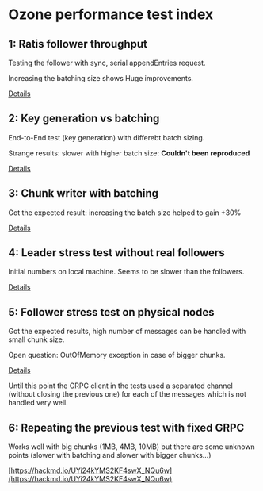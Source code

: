 # Ozone performance test index

## 1: Ratis follower throughput

Testing the follower with sync, serial appendEntries request.

Increasing the batching size shows Huge improvements.

[Details](https://hackmd.io/-eBCcZ-DSPurmamqRlFczw)

## 2: Key generation vs batching

End-to-End test (key generation) with differebt batch sizing.

Strange results: slower with higher batch size: **Couldn't been reproduced**

[Details](https://hackmd.io/2pNWgHWOTY64oLVIBoOi1g)

## 3: Chunk writer with batching

Got the expected result: increasing the batch size helped to gain +30%

[Details](https://hackmd.io/oa8-AqEvSkqWAQb-lFqIAQ)


## 4: Leader stress test without real followers

Initial numbers on local machine. Seems to be slower than the followers.

[Details](https://hackmd.io/Iz3wTw7sRxqIYl5NYocQiA)

## 5: Follower stress test on physical nodes

Got the expected results, high number of messages can be handled with small chunk size.

Open question: OutOfMemory exception in case of bigger chunks.

[Details](https://hackmd.io/ORZAb2-WRcq0K2Gd-wTAiw)

Until this point the GRPC client in the tests used a separated channel (without closing the previous one) for each of the messages which is not handled very well.

## 6: Repeating the previous test with fixed GRPC

Works well with big chunks (1MB, 4MB, 10MB) but there are some unknown points (slower with batching and slower with bigger chunks...)

[https://hackmd.io/UYi24kYMS2KF4swX_NQu6w](https://hackmd.io/UYi24kYMS2KF4swX_NQu6w)

